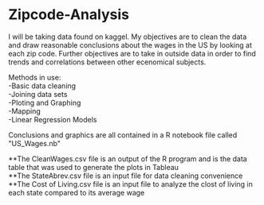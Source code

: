 # Zipcode-Analysis
I will be taking data found on kaggel. My objectives are to clean the data and draw reasonable conclusions about the wages in the US by looking at each zip code. 
Further objectives are to take in outside data in order to find trends and correlations between other ecenomical subjects.

Methods in use:\
-Basic data cleaning\
-Joining data sets\
-Ploting and Graphing\
-Mapping\
-Linear Regression Models

Conclusions and graphics are all contained in a R notebook file called "US_Wages.nb"




**The CleanWages.csv file is an output of the R program and is the data table that was used to generate the plots in Tableau\
**The StateAbrev.csv file is an input file for data cleaning convenience\
**The Cost of Living.csv file is an input file to analyze the clost of living in each state compared to its average wage
